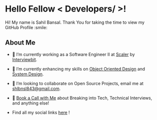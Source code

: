 <h1>
    Hello Fellow < Developers/ >!
</h1>

<p align='center'>
</p>

<div size='20px'>
    Hi! My name is Sahil Bansal. Thank You for taking the time to view my GitHub Profile :smile:
</div>

<h2>
    About Me
</h2>

- 💎 I’m currently working as a Software Engineer II at <a href="https://www.scaler.com" target="_blank"/>Scaler</a> by <a href="https://interviewbit.com/" target="_blank">Interviewbit</a>.

- 🌱 I’m currently enhancing my skills on <a href="https://github.com/tssovi/grokking-the-object-oriented-design-interview" target="_blank">Object Oriented Design</a> and <a href="https://roadmap.sh/system-design" target="_blank">System Design</a>.

- 👯 I’m looking to collaborate on Open Source Projects, email me at shlbnsl843@gmail.com.

- 💬 <a href="https://topmate.io/sahil_bansal" target="_blank">Book a Call with Me</a> about Breaking into Tech, Technical Interviews, and anything else!

- Find all my social links [here](https://bento.me/sahilbansal) !
